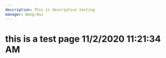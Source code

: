 ```yaml
---
description: This is description testing
manager: Wang.Hui
---
```

# this is a test page 11/2/2020 11:21:34 AM